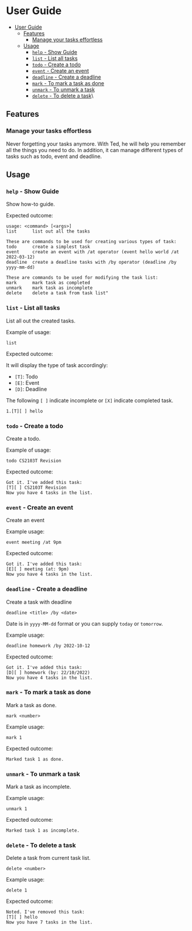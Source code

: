 # User Guide

- [User Guide](#user-guide)
    - [Features](#features)
        - [Manage your tasks effortless](#manage-your-tasks-effortless)
    - [Usage](#usage)
        - [`help` - Show Guide](#help---show-guide)
        - [`list` - List all tasks](#list---list-all-tasks)
        - [`todo` - Create a todo](#todo---create-a-todo)
        - [`event` - Create an event](#event---create-an-event)
        - [`deadline` - Create a deadline](#deadline---create-a-deadline)
        - [`mark` - To mark a task as done](#mark---to-mark-a-task-as-done)
        - [`unmark` - To unmark a task](#unmark---to-unmark-a-task)
        - [`delete` - To delete a task](#delete---to-delete-a-task)\

## Features

### Manage your tasks effortless

Never forgetting your tasks anymore. With Ted, he will help you remember all the things you need to do. 
In addition, it can manage different types of tasks such as todo, event and deadline. 

## Usage

### `help` - Show Guide

Show how-to guide.

Expected outcome:

```
usage: <command> [<args>] 
list      list out all the tasks

These are commands to be used for creating various types of task:
todo      create a simplest task
event     create an event with /at operator (event hello world /at 2022-03-12)
deadline  create a deadline tasks with /by operator (deadline /by yyyy-mm-dd)

These are commands to be used for modifying the task list:
mark      mark task as completed
unmark    mark task as incomplete
delete    delete a task from task list"
```

### `list` - List all tasks

List all out the created tasks.

Example of usage:

`list`

Expected outcome:

It will display the type of task accordingly:
- `[T]`: Todo
- `[E]`: Event
- `[D]`: Deadline

The following `[ ]` indicate incomplete or `[X]` indicate completed task.

```
1.[T][ ] hello
```

### `todo` - Create a todo

Create a todo.

Example of usage:

`todo CS2103T Revision`

Expected outcome:

```
Got it. I've added this task:
[T][ ] CS2103T Revision
Now you have 4 tasks in the list.
```

### `event` - Create an event

Create an event

Example usage:

`event meeting /at 9pm`

Expected outcome:

```
Got it. I've added this task:
[E][ ] meeting (at: 9pm)
Now you have 4 tasks in the list.
```

### `deadline` - Create a deadline

Create a task with deadline

`deadline <title> /by <date>`

Date is in `yyyy-MM-dd` format or you can supply `today` or `tomorrow`.

Example usage:

`deadline homework /by 2022-10-12`

Expected outcome:

```
Got it. I've added this task:
[D][ ] homework (by: 22/10/2022)
Now you have 4 tasks in the list.
```

### `mark` - To mark a task as done

Mark a task as done.

`mark <number>`

Example usage:

`mark 1`

Expected outcome:

```
Marked task 1 as done.
```

### `unmark` - To unmark a task

Mark a task as incomplete.

Example usage:

`unmark 1`

Expected outcome:

```
Marked task 1 as incomplete.
```

### `delete` - To delete a task

Delete a task from current task list.

`delete <number>`

Example usage:

`delete 1`

Expected outcome:

```
Noted. I've removed this task:
[T][ ] hello
Now you have 7 tasks in the list.
```




